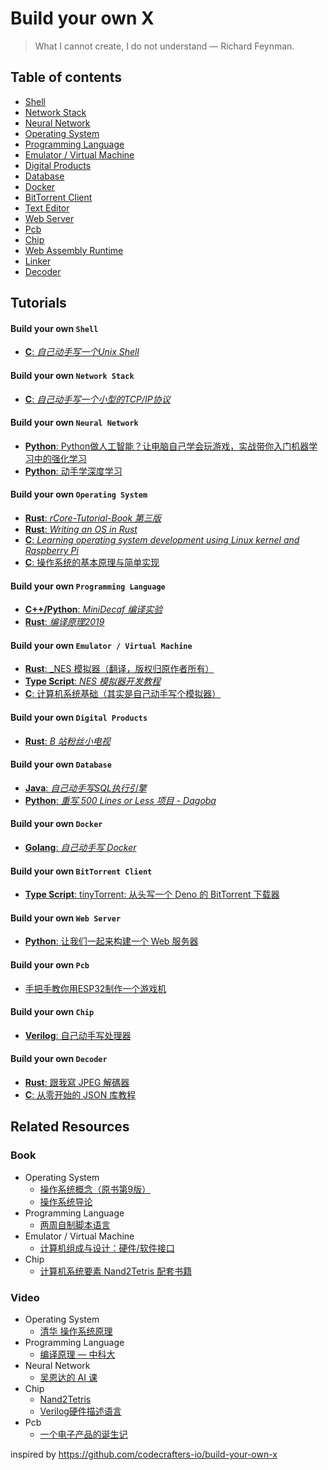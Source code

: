# Build your own X
> What I cannot create, I do not understand — Richard Feynman.
## Table of contents

* [Shell](#build-your-own-shell)
* [Network Stack](#build-your-own-network-stack)
* [Neural Network](#build-your-own-neural-network)
* [Operating System](#build-your-own-operating-system)
* [Programming Language](#build-your-own-programming-language)
* [Emulator / Virtual Machine](#build-your-own-emulator--virtual-machine)
* [Digital Products](#build-your-own-digital-products)
* [Database](#build-your-own-database)
* [Docker](#build-your-own-docker)
* [BitTorrent Client](#build-your-own-bittorrent-client)
* [Text Editor](#build-your-own-text-editor)
* [Web Server](#build-your-own-web-server)
* [Pcb](#build-your-own-pcb)
* [Chip](#build-your-own-chip)
* [Web Assembly Runtime](#build-your-own-webassembly-runtime)
* [Linker](#build-your-own-linker)
* [Decoder](#build-your-own-decoder)

## Tutorials

#### Build your own `Shell`

* [**C**: _自己动手写一个Unix Shell_](https://www.jxtxzzw.com/archives/3717)

#### Build your own `Network Stack`

* [**C**: _自己动手写一个小型的TCP/IP协议_](https://blog.csdn.net/clrmas/article/details/52843350)

#### Build your own `Neural Network`

* [**Python**:  Python做人工智能？让电脑自己学会玩游戏，实战带你入门机器学习中的强化学习](https://cloud.tencent.com/developer/article/1871200)
* [**Python**:  动手学深度学习](http://zh.gluon.ai/index.html)

#### Build your own `Operating System`

* [**Rust**: _rCore-Tutorial-Book 第三版_](https://rcore-os.github.io/rCore-Tutorial-Book-v3/index.html)
* [**Rust**: _Writing an OS in Rust_](https://os.phil-opp.com/zh-CN/)
* [**C**: _Learning operating system development using Linux kernel and Raspberry Pi_](https://github.com/s-matyukevich/raspberry-pi-os/blob/master/translations/zh-cn/lesson01/rpi-os.md)
* [**C**: 操作系统的基本原理与简单实现 ](https://github.com/chyyuu/simple_os_book)

#### Build your own `Programming Language`

* [**C++/Python**: _MiniDecaf 编译实验_](https://decaf-lang.github.io/minidecaf-tutorial/)
* [**Rust**: _编译原理2019_](https://mashplant.gitbook.io/decaf-doc/)

#### Build your own `Emulator / Virtual Machine`
* [**Rust**: _NES 模拟器（翻译，版权归原作者所有）](https://blog.buhe.dev/nes)
* [**Type Script**: _NES 模拟器开发教程_](https://www.jianshu.com/p/d12426ebc2cb)
* [**C**: 计算机系统基础（其实是自己动手写个模拟器）](https://nju-projectn.github.io/ics-pa-gitbook/ics2022/)

#### Build your own `Digital Products`

* [**Rust**: _B 站粉丝小电视_](https://blog.buhe.dev/b)

#### Build your own `Database`
* [**Java**: _自己动手写SQL执行引擎_](https://github.com/alchemystar/Freedom)
* [**Python**: _重写 500 Lines or Less 项目 - Dagoba_](https://shuhari.dev/blog/2022/02/500lines-rewrite-dagoba)

#### Build your own `Docker`
* [**Golang**: _自己动手写 Docker_](https://xie.infoq.cn/article/a34a85843a8d87b8044a05cbe)

#### Build your own `BitTorrent Client`
* [**Type Script**: tinyTorrent: 从头写一个 Deno 的 BitTorrent 下载器 ](https://cjting.me/2020/10/31/tinytorrent-a-deno-bt-downloader/)

#### Build your own `Web Server`
* [**Python**: 让我们一起来构建一个 Web 服务器 ](https://mozillazg.com/2015/06/let-us-build-a-web-server-part-1-zh-cn.html)

#### Build your own `Pcb`

* [ 手把手教你用ESP32制作一个游戏机 ](https://www.eet-china.com/mp/a111761.html)


#### Build your own `Chip`

* [**Verilog**: 自己动手写处理器 ](https://blog.csdn.net/leishangwen/article/details/36875581)

#### Build your own `Decoder`

* [**Rust**: 跟我寫 JPEG 解碼器 ](https://github.com/MROS/jpeg_tutorial)
* [**C**: 从零开始的 JSON 库教程 ](https://github.com/miloyip/json-tutorial)

## Related Resources

### Book

* Operating System
  * [操作系统概念（原书第9版）](https://book.douban.com/subject/30297919/)
  * [操作系统导论](https://book.douban.com/subject/33463930/)
* Programming Language
  * [两周自制脚本语言](https://book.douban.com/subject/25908672/)
* Emulator / Virtual Machine
  * [计算机组成与设计：硬件/软件接口](https://book.douban.com/subject/35088440/)
* Chip
  * [计算机系统要素 Nand2Tetris 配套书籍](https://book.douban.com/subject/1998341/)

### Video

* Operating System
  * [清华 操作系统原理](https://www.bilibili.com/video/BV1uW411f72n)
* Programming Language
  * [编译原理 — 中科大](https://www.bilibili.com/video/BV17W41187gL)
* Neural Network
  * [吴恩达的 AI 课](https://www.bilibili.com/video/BV1G64y1r71B)
* Chip
  * [Nand2Tetris](https://www.bilibili.com/video/av80737268)
  * [Verilog硬件描述语言](https://www.bilibili.com/video/BV12y4y1v7V3)
* Pcb
  * [一个电子产品的诞生记](https://www.bilibili.com/video/BV1XQ4y1C7Rb)


inspired by https://github.com/codecrafters-io/build-your-own-x
